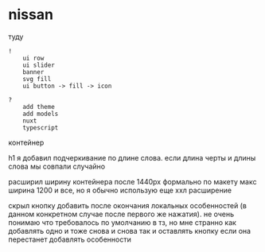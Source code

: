 # nissan

туду

    !
    	ui row
    	ui slider
    	banner
    	svg fill
    	ui button -> fill -> icon

    ?
    	add theme
    	add models
    	nuxt
    	typescript

контейнер

h1
я добавил подчеркивание по длине слова. если длина черты и длины слова мы совпали случайно

расширил ширину контейнера после 1440px
формально по макету макс ширина 1200 и все, но я обычно использую еще ххл расширение

скрыл кнопку добавить после окончания локальных особенностей (в данном конкретном случае после первого же нажатия). не очень понимаю что требовалось по умолчанию в тз, но мне странно как добавлять одно и тоже снова и снова так и оставлять кнопку если она перестанет добавлять особенности
